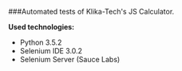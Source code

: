 ###Automated tests of Klika-Tech's JS Calculator.

**Used technologies:**

- Python 3.5.2 
- Selenium IDE 3.0.2
- Selenium Server (Sauce Labs)
